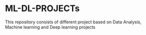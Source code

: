 # ML-DL-PROJECTs
This repository consists of different project based on Data Analysis, Machine learning and Deep learning projects 
